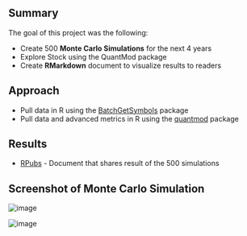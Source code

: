 ## Summary
The goal of this project was the following:
* Create 500 **Monte Carlo Simulations** for the next 4 years
* Explore Stock using the QuantMod package
* Create **RMarkdown** document to visualize results to readers

## Approach
* Pull data in R using the [BatchGetSymbols](https://cran.r-project.org/web/packages/BatchGetSymbols/BatchGetSymbols.pdf) package
* Pull data and advanced metrics in R using the [quantmod](https://cran.r-project.org/web/packages/quantmod/quantmod.pdf) package

## Results
* [RPubs](https://rpubs.com/santic_113/742266)  - Document that shares result of the 500 simulations

## Screenshot of Monte Carlo Simulation
![image](https://user-images.githubusercontent.com/43589961/111876306-9a210900-8974-11eb-854d-1bd0dce380e7.png)

![image](https://user-images.githubusercontent.com/43589961/111876398-e8360c80-8974-11eb-9cf1-127b9fc20066.png)
